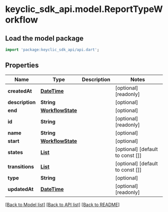 # keyclic_sdk_api.model.ReportTypeWorkflow

## Load the model package
```dart
import 'package:keyclic_sdk_api/api.dart';
```

## Properties
Name | Type | Description | Notes
------------ | ------------- | ------------- | -------------
**createdAt** | [**DateTime**](DateTime.md) |  | [optional] [readonly] 
**description** | **String** |  | [optional] 
**end** | [**WorkflowState**](WorkflowState.md) |  | [optional] 
**id** | **String** |  | [optional] [readonly] 
**name** | **String** |  | [optional] 
**start** | [**WorkflowState**](WorkflowState.md) |  | [optional] 
**states** | [**List<WorkflowState>**](WorkflowState.md) |  | [optional] [default to const []]
**transitions** | [**List<WorkflowTransition>**](WorkflowTransition.md) |  | [optional] [default to const []]
**type** | **String** |  | [optional] 
**updatedAt** | [**DateTime**](DateTime.md) |  | [optional] [readonly] 

[[Back to Model list]](../README.md#documentation-for-models) [[Back to API list]](../README.md#documentation-for-api-endpoints) [[Back to README]](../README.md)


